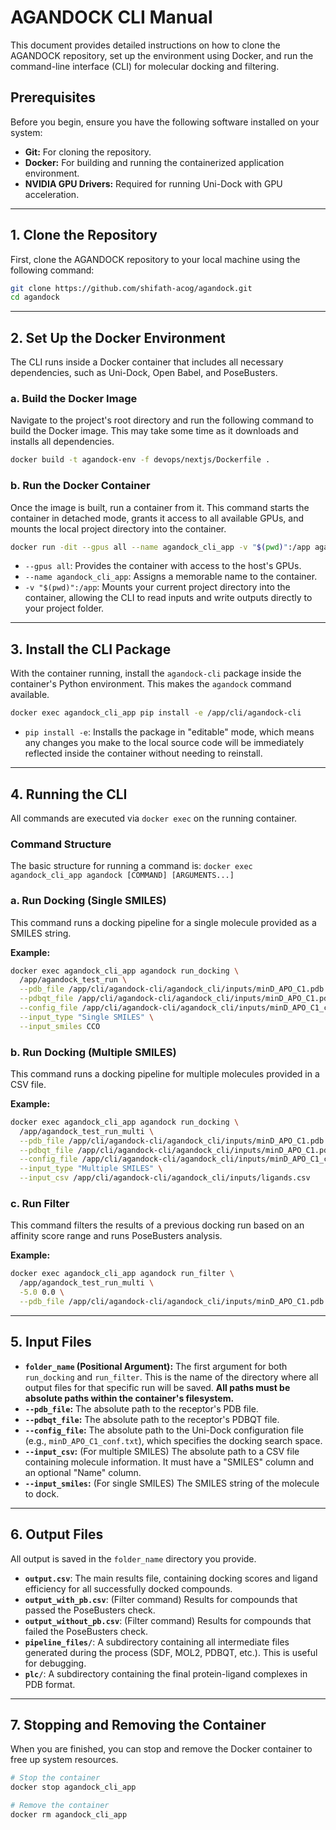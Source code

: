 # AGANDOCK CLI Manual

This document provides detailed instructions on how to clone the AGANDOCK repository, set up the environment using Docker, and run the command-line interface (CLI) for molecular docking and filtering.

## Prerequisites

Before you begin, ensure you have the following software installed on your system:
- **Git:** For cloning the repository.
- **Docker:** For building and running the containerized application environment.
- **NVIDIA GPU Drivers:** Required for running Uni-Dock with GPU acceleration.

---

## 1. Clone the Repository

First, clone the AGANDOCK repository to your local machine using the following command:

```bash
git clone https://github.com/shifath-acog/agandock.git
cd agandock
```

---

## 2. Set Up the Docker Environment

The CLI runs inside a Docker container that includes all necessary dependencies, such as Uni-Dock, Open Babel, and PoseBusters.

### a. Build the Docker Image

Navigate to the project's root directory and run the following command to build the Docker image. This may take some time as it downloads and installs all dependencies.

```bash
docker build -t agandock-env -f devops/nextjs/Dockerfile .
```

### b. Run the Docker Container

Once the image is built, run a container from it. This command starts the container in detached mode, grants it access to all available GPUs, and mounts the local project directory into the container.

```bash
docker run -dit --gpus all --name agandock_cli_app -v "$(pwd)":/app agandock-env
```
- `--gpus all`: Provides the container with access to the host's GPUs.
- `--name agandock_cli_app`: Assigns a memorable name to the container.
- `-v "$(pwd)":/app`: Mounts your current project directory into the container, allowing the CLI to read inputs and write outputs directly to your project folder.

---

## 3. Install the CLI Package

With the container running, install the `agandock-cli` package inside the container's Python environment. This makes the `agandock` command available.

```bash
docker exec agandock_cli_app pip install -e /app/cli/agandock-cli
```
- `pip install -e`: Installs the package in "editable" mode, which means any changes you make to the local source code will be immediately reflected inside the container without needing to reinstall.

---

## 4. Running the CLI

All commands are executed via `docker exec` on the running container.

### Command Structure

The basic structure for running a command is:
`docker exec agandock_cli_app agandock [COMMAND] [ARGUMENTS...]`

### a. Run Docking (Single SMILES)

This command runs a docking pipeline for a single molecule provided as a SMILES string.

**Example:**
```bash
docker exec agandock_cli_app agandock run_docking \
  /app/agandock_test_run \
  --pdb_file /app/cli/agandock-cli/agandock_cli/inputs/minD_APO_C1.pdb \
  --pdbqt_file /app/cli/agandock-cli/agandock_cli/inputs/minD_APO_C1.pdbqt \
  --config_file /app/cli/agandock-cli/agandock_cli/inputs/minD_APO_C1_conf.txt \
  --input_type "Single SMILES" \
  --input_smiles CCO
```

### b. Run Docking (Multiple SMILES)

This command runs a docking pipeline for multiple molecules provided in a CSV file.

**Example:**
```bash
docker exec agandock_cli_app agandock run_docking \
  /app/agandock_test_run_multi \
  --pdb_file /app/cli/agandock-cli/agandock_cli/inputs/minD_APO_C1.pdb \
  --pdbqt_file /app/cli/agandock-cli/agandock_cli/inputs/minD_APO_C1.pdbqt \
  --config_file /app/cli/agandock-cli/agandock_cli/inputs/minD_APO_C1_conf.txt \
  --input_type "Multiple SMILES" \
  --input_csv /app/cli/agandock-cli/agandock_cli/inputs/ligands.csv
```

### c. Run Filter

This command filters the results of a previous docking run based on an affinity score range and runs PoseBusters analysis.

**Example:**
```bash
docker exec agandock_cli_app agandock run_filter \
  /app/agandock_test_run_multi \
  -5.0 0.0 \
  --pdb_file /app/cli/agandock-cli/agandock_cli/inputs/minD_APO_C1.pdb
```

---

## 5. Input Files

- **`folder_name` (Positional Argument):** The first argument for both `run_docking` and `run_filter`. This is the name of the directory where all output files for that specific run will be saved. **All paths must be absolute paths within the container's filesystem.**
- **`--pdb_file`:** The absolute path to the receptor's PDB file.
- **`--pdbqt_file`:** The absolute path to the receptor's PDBQT file.
- **`--config_file`:** The absolute path to the Uni-Dock configuration file (e.g., `minD_APO_C1_conf.txt`), which specifies the docking search space.
- **`--input_csv`:** (For multiple SMILES) The absolute path to a CSV file containing molecule information. It must have a "SMILES" column and an optional "Name" column.
- **`--input_smiles`:** (For single SMILES) The SMILES string of the molecule to dock.

---

## 6. Output Files

All output is saved in the `folder_name` directory you provide.

- **`output.csv`**: The main results file, containing docking scores and ligand efficiency for all successfully docked compounds.
- **`output_with_pb.csv`**: (Filter command) Results for compounds that passed the PoseBusters check.
- **`output_without_pb.csv`**: (Filter command) Results for compounds that failed the PoseBusters check.
- **`pipeline_files/`**: A subdirectory containing all intermediate files generated during the process (SDF, MOL2, PDBQT, etc.). This is useful for debugging.
- **`plc/`**: A subdirectory containing the final protein-ligand complexes in PDB format.

---

## 7. Stopping and Removing the Container

When you are finished, you can stop and remove the Docker container to free up system resources.

```bash
# Stop the container
docker stop agandock_cli_app

# Remove the container
docker rm agandock_cli_app
```